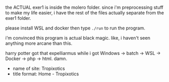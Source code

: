 the ACTUAL exer1 is inside the molero folder. since i'm preprocessing stuff to make my life easier, i have the rest of the files actually separate from the exer1 folder.

please install WSL and docker then type `./run` to run the program.

i'm convinced this program is actual black magic. like, i haven't seen anything more arcane than this.

harry potter got that expelliarmus while i got Windows -> batch -> WSL -> Docker -> php -> html. damn.

-   name of site: Tropixotics
-   title format: Home - Tropixotics
